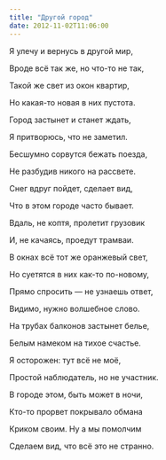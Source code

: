 ```yaml
---
title: "Другой город"
date: 2012-11-02T11:06:00
---
```


Я улечу и вернусь в другой мир,

Вроде всё так же, но что-то не так,

Такой же свет из окон квартир,

Но какая-то новая в них пустота.



Город застынет и станет ждать,

Я притворюсь, что не заметил.

Бесшумно сорвутся бежать поезда,

Не разбудив никого на рассвете.



Снег вдруг пойдет, сделает вид,

Что в этом городе часто бывает.

Вдаль, не коптя, пролетит грузовик

И, не качаясь, проедут трамваи.



В окнах всё тот же оранжевый свет,

Но суетятся в них как-то по-новому,

Прямо спросить — не узнаешь ответ,

Видимо, нужно волшебное слово.



На трубах балконов застынет белье,

Белым намеком на тихое счастье.

Я осторожен: тут всё не моё,

Простой наблюдатель, но не участник.



В городе этом, быть может в ночи,

Кто-то прорвет покрывало обмана

Криком своим. Ну а мы помолчим

Сделаем вид, что всё это не странно.
